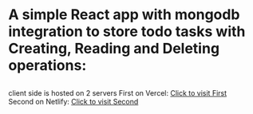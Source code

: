 <h1>A simple React app with mongodb integration to store todo tasks with Creating, Reading and Deleting operations: </h1>
<h2></h2>client side is hosted on 2 servers </h2>
<be>
First on Vercel: <a href="https://todo-client-ochre.vercel.app/" target='__blank' >Click to visit First</a>
<br>
Second on Netlify: <a href='https://todo-things-app.netlify.app/' target='__blank'>Click to visit Second</a> 
<br>
